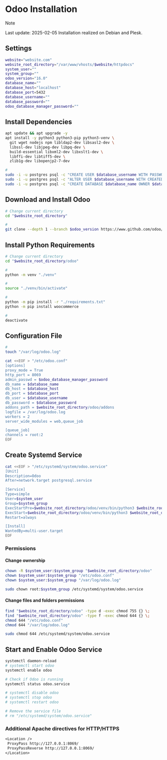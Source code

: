 # Odoo Installation

> [!NOTE]
> Last update: 2025-02-05
> Installation realized on Debian and Plesk.

## Settings

```.sh
website="website.com"
website_root_directory="/var/www/vhosts/$website/httpdocs"
system_user=""
system_group=""
odoo_version="16.0"
database_name=""
database_host="localhost"
database_port=5432
database_username=""
database_password=""
odoo_database_manager_password=""
```

## Install Dependencies

```.sh
apt update && apt upgrade -y
apt install -y python3 python3-pip python3-venv \
  git wget nodejs npm libldap2-dev libsasl2-dev \
  libssl-dev libjpeg-dev libpq-dev \
  build-essential libxml2-dev libxslt1-dev \
  libffi-dev libtiff5-dev \
  zlib1g-dev libopenjp2-7-dev
```

```.sh
#
sudo -i -u postgres psql -c "CREATE USER $database_username WITH PASSWORD '$database_password';"
sudo -i -u postgres psql -c "ALTER USER $database_username WITH CREATEDB;"
sudo -i -u postgres psql -c "CREATE DATABASE $database_name OWNER $database_username;"
```

## Download and Install Odoo

```.sh
# Change current directory
cd "$website_root_directory"

#
git clone --depth 1 --branch $odoo_version https://www.github.com/odoo/odoo.git "$website_root_directory/odoo"
```

## Install Python Requirements

```.sh
# Change current directory
cd "$website_root_directory/odoo"

#
python -m venv "./venv"

#
source "./venv/bin/activate"

#
python -m pip install -r "./requirements.txt"
python -m pip install woocommerce

#
deactivate
```

## Configuration File

```.sh
#
touch "/var/log/odoo.log"
```

```.sh
cat <<EOF > "/etc/odoo.conf"
[options]
proxy_mode = True
http_port = 8069
admin_passwd = $odoo_database_manager_password
db_name = $database_name
db_host = $database_host
db_port = $database_port
db_user = $database_username
db_password = $database_password
addons_path = $website_root_directory/odoo/addons
logfile = /var/log/odoo.log
workers = 2
server_wide_modules = web,queue_job

[queue_job]
channels = root:2
EOF
```

## Create Systemd Service

```.sh
cat <<EOF > "/etc/systemd/system/odoo.service"
[Unit]
Description=Odoo
After=network.target postgresql.service

[Service]
Type=simple
User=$system_user
Group=$system_group
ExecStartPre=$website_root_directory/odoo/venv/bin/python3 $website_root_directory/odoo/odoo-bin --config=/etc/odoo.conf --database $database_name --init base --without-demo=all
ExecStart=$website_root_directory/odoo/venv/bin/python3 $website_root_directory/odoo/odoo-bin --config=/etc/odoo.conf --without-demo=all
Restart=always

[Install]
WantedBy=multi-user.target
EOF
```

### Permissions

#### Change ownership

```.sh
chown -R $system_user:$system_group "$website_root_directory/odoo"
chown $system_user:$system_group "/etc/odoo.conf"
chown $system_user:$system_group "/var/log/odoo.log"

sudo chown root:$system_group /etc/systemd/system/odoo.service
```

#### Change files and folders permissions

```.sh
find "$website_root_directory/odoo" -type d -exec chmod 755 {} \;
find "$website_root_directory/odoo" -type f -exec chmod 644 {} \;
chmod 644 "/etc/odoo.conf"
chmod 644 "/var/log/odoo.log"

sudo chmod 644 /etc/systemd/system/odoo.service
```

## Start and Enable Odoo Service

```.sh
systemctl daemon-reload
# systemctl start odoo
systemctl enable odoo

# Check if Odoo is running
systemctl status odoo.service

# systemctl disable odoo
# systemctl stop odoo
# systemctl restart odoo

# Remove the service file
# rm "/etc/systemd/system/odoo.service"
```

### Additional Apache directives for HTTP/HTTPS

```.txt
<Location />
 ProxyPass http://127.0.0.1:8069/
 ProxyPassReverse http://127.0.0.1:8069/
</Location>
```
